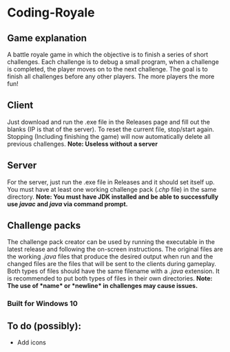 # Coding-Royale
## Game explanation
A battle royale game in which the objective is to finish a series of short challenges. Each challenge is to debug a small program, when a challenge is completed, the player moves on to the next challenge. The goal is to finish all challenges before any other players. The more players the more fun!

## Client
Just download and run the .exe file in the Releases page and fill out the blanks (IP is that of the server). To reset the current file, stop/start again. Stopping (Including finishing the game) will now automatically delete all previous challenges. **Note: Useless without a server**

## Server
For the server, just run the .exe file in Releases and it should set itself up. You must have at least one working challenge pack (_.chp_ file) in the same directory. **Note: You must have JDK installed and be able to successfully use *javac* and *java* via command prompt.**

## Challenge packs
The challenge pack creator can be used by running the executable in the latest release and following the on-screen instructions. The original files are the working *.java* files that produce the desired output when run and the changed files are the files that will be sent to the clients during gameplay. Both types of files should have the same filename with a *.java* extension. It is recommended to put both types of files in their own directories. **Note: The use of \*name\* or \*newline\* in challenges may cause issues.**

### Built for Windows 10

## To do (possibly):
* Add icons